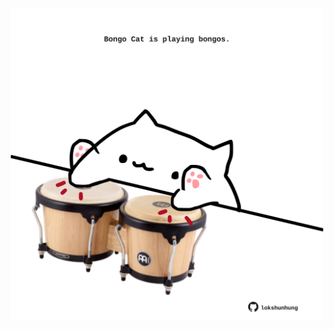 <!-- built at 11/07/2021, 13:08:15 UTC -->
<p align="center">
  <img width="500" height="500" src="./ReadmeImage.svg">
</p>
